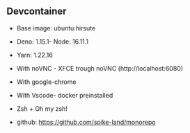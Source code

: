 ## Devcontainer

- Base image: ubuntu:hirsute
- Deno: 1.15.1- Node: 16.11.1
- Yarn: 1.22.16
- With noVNC - XFCE trough noVNC (http://localhost:6080)
- With google-chrome
- With Vscode- docker preinstalled
- Zsh + Oh my zsh!

- github: https://github.com/spike-land/monorepo
